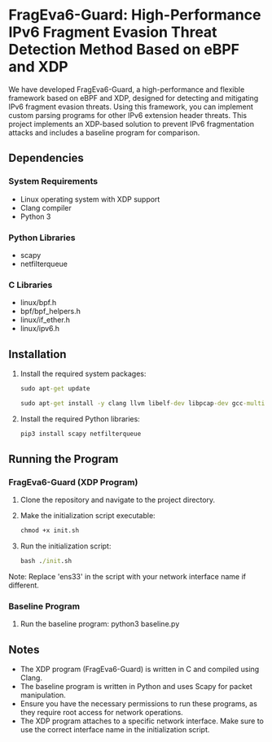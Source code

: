 # FragEva6-Guard: High-Performance IPv6 Fragment Evasion Threat Detection Method Based on eBPF and XDP
We have developed FragEva6-Guard, a high-performance and flexible framework based on eBPF and XDP, designed for detecting and mitigating IPv6 fragment evasion threats. Using this framework, you can implement custom parsing programs for other IPv6 extension header threats.
This project implements an XDP-based solution to prevent IPv6 fragmentation attacks and includes a baseline program for comparison.

## Dependencies

### System Requirements
- Linux operating system with XDP support
- Clang compiler
- Python 3

### Python Libraries
- scapy
- netfilterqueue

### C Libraries
- linux/bpf.h
- bpf/bpf_helpers.h
- linux/if_ether.h
- linux/ipv6.h

## Installation

1. Install the required system packages:

	```cmd
	sudo apt-get update
	
	sudo apt-get install -y clang llvm libelf-dev libpcap-dev gcc-multilib build-essential
	```

2. Install the required Python libraries:

	```cmd
	pip3 install scapy netfilterqueue
	```

## Running the Program

### FragEva6-Guard (XDP Program)

1. Clone the repository and navigate to the project directory.

2. Make the initialization script executable:

	```cmd
	chmod +x init.sh
	```

3. Run the initialization script:

	```cmd
	bash ./init.sh
	```
Note: Replace 'ens33' in the script with your network interface name if different.

### Baseline Program
1. Run the baseline program:
   python3 baseline.py
   
## Notes

- The XDP program (FragEva6-Guard) is written in C and compiled using Clang.
- The baseline program is written in Python and uses Scapy for packet manipulation.
- Ensure you have the necessary permissions to run these programs, as they require root access for network operations.
- The XDP program attaches to a specific network interface. Make sure to use the correct interface name in the initialization script.

